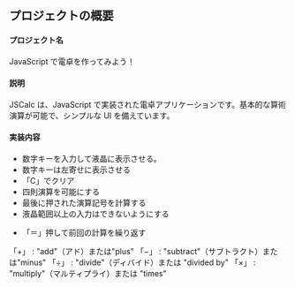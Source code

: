 ## プロジェクトの概要

#### プロジェクト名

JavaScript で電卓を作ってみよう！

#### 説明

JSCalc は、JavaScript で実装された電卓アプリケーションです。基本的な算術演算が可能で、シンプルな UI を備えています。

#### 実装内容

- 数字キーを入力して液晶に表示させる。
- 数字キーは左寄せに表示させる
- 「C」でクリア
- 四則演算を可能にする
- 最後に押された演算記号を計算する
- 液晶範囲以上の入力はできないようにする
<!-- - 演算記号(+,-,÷,×)と「＝」は押しても液晶に表示させない（既に数字がある場合でも） -->
- 「＝」押して前回の計算を繰り返す

<!-- #### memo

HTML

[onclick="get_value(this)"]

HTML の onclick は、HTML 要素に対してクリックイベントが発生したときに JavaScript コードを実行するための属性です。

[get_value(this)]

要素を引数として JavaScript 関数 get_value を呼び出す設定です。
(this)はクリックされたクリックされたボタン要素を指します。


[ハイフン（-）]

ハイフンを使って名前をつけるのは、JavaScriptの識別子（変数名やオブジェクト名）としては無効です。
ハイフンは減算演算子と見なされてしまうためです。
（ブラケット記法で対応） -->


「+」 : "add"（アド）または"plus"
「−」 : "subtract"（サブトラクト）または"minus"
「÷」 : "divide"（ディバイド）または "divided by"
「×」 : "multiply"（マルティプライ）または "times"
